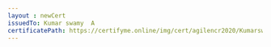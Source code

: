 ```yaml
--- 
layout : newCert 
issuedTo: Kumar swamy  A 
certificatePath: https://certifyme.online/img/cert/agilencr2020/KumarswamyA_35512.png
--- 
```

